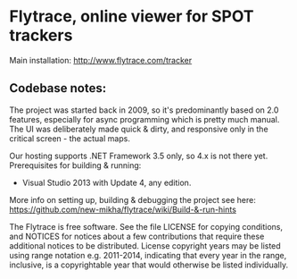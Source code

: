 Flytrace, online viewer for SPOT trackers
========

Main installation: http://www.flytrace.com/tracker

## Codebase notes:
The project was started back in 2009, so it's predominantly 
based on 2.0 features, especially for async programming which
is pretty much manual. The UI was deliberately made quick & 
dirty, and responsive only in the critical screen - the actual
maps.

Our hosting supports .NET Framework 3.5 only, so 4.x is not 
there yet. Prerequisites for building & running:
- Visual Studio 2013 with Update 4, any edition.

More info on setting up, building & debugging the project
see here:    
    https://github.com/new-mikha/flytrace/wiki/Build-&-run-hints

 The Flytrace is  free  software.  See the file  LICENSE for
copying  conditions,  and NOTICES  for  notices about  a few 
contributions  that  require  these additional notices to be
distributed.  License  copyright  years may  be listed using
range notation e.g. 2011-2014, indicating that every year in
the range,  inclusive,  is a copyrightable  year  that would
otherwise be listed individually.

